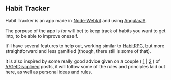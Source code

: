 ## Habit Tracker

Habit Tracker is an app made in [Node-Webkit](https://github.com/rogerwang/node-webkit) and using [AngularJS](http://angularjs.org/).

The porpuse of the app is (or will be) to keep track of habits you want to get into, to be able to improve oneself.

It'll have several features to help out, working similar to [HabitRPG](https://habitrpg.com/), but more straightforward and less gamified (though, there still is some of that).

It is also inspired by some really good advice given on a couple ( [1](http://www.reddit.com/r/getdisciplined/comments/1x99m6/im_a_piece_of_shit_no_more_games_no_more_lies_no/cf9dz72) | [2](http://www.reddit.com/r/getdisciplined/comments/1q96b5/i_just_dont_care_about_myself/cdah4af) ) of [/r/GetDiscplined](http://www.reddit.com/r/getdisciplined/) posts, it will follow some of the rules and principles laid out here, as well as personal ideas and rules.
